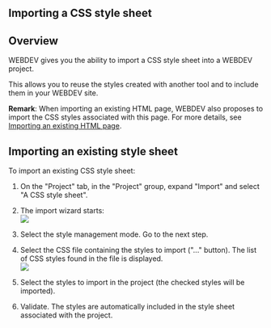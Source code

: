 


## Importing a CSS style sheet
			



<a name="NOTE1"></a>
<a name="NOTE1_1"></a>


## Overview
<a name="overview_ELTTEXTE000095"></a>
WEBDEV gives you the ability to import a CSS style sheet into a WEBDEV project.

This allows you to reuse the styles created with another tool and to include them in your WEBDEV site.

**Remark**: When importing an existing HTML page, WEBDEV also proposes to import the CSS styles associated with this page. For more details, see [Importing an existing HTML page](../Editeurs/2030029.md). 

<a name="NOTE2"></a>
<a name="NOTE2_1"></a>


## Importing an existing style sheet
<a name="importing_existing_style_sheet_ELTTEXTE000119"></a>
To import an existing CSS style sheet:

1. On the "Project" tab, in the "Project" group, expand "Import" and select "A CSS style sheet".

2. The import wizard starts: <br>![](https://doc.pcsoft.fr/en-US/images/image.awp?langid=3&name=P4_Site%20Internet%20-%20Import%20CSS%20-%20HC%20N%B0001%201.jpg)


3. Select the style management mode. Go to the next step. 

4. Select the CSS file containing the styles to import ("..." button). 
	The list of CSS styles found in the file is displayed. <br>![](https://doc.pcsoft.fr/en-US/images/image.awp?langid=3&name=P4_Site%20Internet%20-%20Import%20CSS%20-%20HC%20N%B0002%201.jpg)


5. Select the styles to import in the project (the checked styles will be imported).

6. Validate. The styles are automatically included in the style sheet associated with the project.





